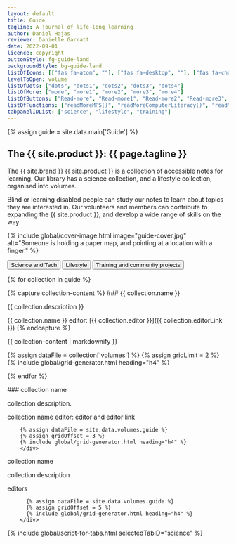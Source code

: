 ```yaml
---
layout: default
title: Guide
tagline: A journal of life-long learning
author: Daniel Hajas
reviewer: Danielle Garratt
date: 2022-09-01
licence: copyright
buttonStyle: fg-guide-land
backgroundStyle: bg-guide-land
listOfIcons: [["fas fa-atom", ""], ["fas fa-desktop", ""], ["fas fa-chart-line"], ["fas fa-utensils", ""], ["fas fa-record-vinyl", ""], ["fas fa-graduation-cap", ""], ["fas fa-hands-holding-circle", ""]]
levelToOpen: volume
listOfDots: ["dots", "dots1", "dots2", "dots3", "dots4"]
listOfMore: ["more", "more1", "more2", "more3", "more4"]
listOfButtons: ["Read-more", "Read-more1", "Read-more2", "Read-more3", "Read-more4"]
listOfFunctions: ["readMoreMPS()", "readMoreComputerLiteracy()", "readMoreStatistics()", "readMoreCookbook()", "readMoreVocal()"]
tabpanelIDList: ["science", "lifestyle", "training"]
---
```


{% assign guide = site.data.main['Guide'] %}

## The {{ site.product }}: {{ page.tagline }}

The {{ site.brand }} {{ site.product }} is a collection of accessible notes for learning.
Our library has a science collection, and a lifestyle collection, organised into volumes.

Blind or learning disabled people can study our notes to learn about topics they are interested in.
Our volunteers and members can contribute to expanding the {{ site.product }}, and develop a wide range of skills on the way.

{% include global/cover-image.html image="guide-cover.jpg" alt="Someone is holding a paper map, and pointing at a location with a finger." %}

<div role='tablist'>
    <button role='tab' id='tab-science' aria-controls='tabpanel-science' onClick="setTab('science')">Science and Tech</button>
    <button role='tab' id='tab-lifestyle' aria-controls='tabpanel-lifestyle' onClick="setTab('lifestyle')">Lifestyle</button>
    <button role='tab' id='tab-training' aria-controls='tabpanel-training' onClick="setTab('training')">Training and community projects</button>
    </div>

{% for collection in guide %}
<div role='tabpanel' id='tabpanel-{{ page.tabpanelIDList[index] }}' aria-labelledby='tab-{{ page.tabpanelIDList[index] }}'>
{% capture collection-content %}
### {{ collection.name }}

{{ collection.description }}

{{ collection.name }} editor: [{{ collection.editor }}]({{ collection.editorLink }})
{% endcapture %}

{{ collection-content | markdownify }}

{% assign dataFile = collection['volumes'] %}
{% assign gridLimit = 2 %}
{% include global/grid-generator.html heading="h4" %}
      </div>
{% endfor %}

<div role='tabpanel' id='tabpanel-lifestyle' aria-labelledby='tab-lifestyle'>
### collection name


collection description.

collection name editor: editor and editor link

        {% assign dataFile = site.data.volumes.guide %}
        {% assign gridOffset = 3 %}
        {% include global/grid-generator.html heading="h4" %}
        </div>

<div role='tabpanel' id='tabpanel-training' aria-labelledby='tab-training'>
collection name

collection description

editors

          {% assign dataFile = site.data.volumes.guide %}
          {% assign gridOffset = 5 %}
          {% include global/grid-generator.html heading="h4" %}
        </div>

{% include global/script-for-tabs.html selectedTabID="science" %}